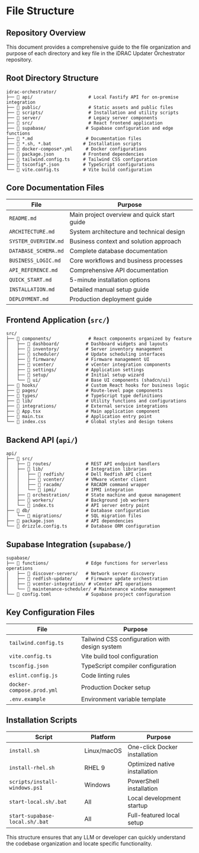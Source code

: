 # File Structure

## Repository Overview

This document provides a comprehensive guide to the file organization and purpose of each directory and key file in the iDRAC Updater Orchestrator repository.

## Root Directory Structure

```
idrac-orchestrator/
├── 📁 api/                     # Local Fastify API for on-premise integration
├── 📁 public/                  # Static assets and public files
├── 📁 scripts/                 # Installation and utility scripts
├── 📁 server/                  # Legacy server components
├── 📁 src/                     # React frontend application
├── 📁 supabase/               # Supabase configuration and edge functions
├── 📄 *.md                    # Documentation files
├── 📄 *.sh, *.bat            # Installation scripts
├── 📄 docker-compose*.yml     # Docker configurations
├── 📄 package.json           # Frontend dependencies
├── 📄 tailwind.config.ts     # Tailwind CSS configuration
├── 📄 tsconfig*.json         # TypeScript configurations
└── 📄 vite.config.ts         # Vite build configuration
```

## Core Documentation Files

| File | Purpose |
|------|---------|
| `README.md` | Main project overview and quick start guide |
| `ARCHITECTURE.md` | System architecture and technical design |
| `SYSTEM_OVERVIEW.md` | Business context and solution approach |
| `DATABASE_SCHEMA.md` | Complete database documentation |
| `BUSINESS_LOGIC.md` | Core workflows and business processes |
| `API_REFERENCE.md` | Comprehensive API documentation |
| `QUICK_START.md` | 5-minute installation options |
| `INSTALLATION.md` | Detailed manual setup guide |
| `DEPLOYMENT.md` | Production deployment guide |

## Frontend Application (`src/`)

```
src/
├── 📁 components/              # React components organized by feature
│   ├── 📁 dashboard/          # Dashboard widgets and layouts
│   ├── 📁 inventory/          # Server inventory management
│   ├── 📁 scheduler/          # Update scheduling interfaces
│   ├── 📁 firmware/           # Firmware management UI
│   ├── 📁 vcenter/            # vCenter integration components
│   ├── 📁 settings/           # Application settings
│   ├── 📁 setup/              # Initial setup wizard
│   └── 📁 ui/                 # Base UI components (shadcn/ui)
├── 📁 hooks/                  # Custom React hooks for business logic
├── 📁 pages/                  # Route-level page components
├── 📁 types/                  # TypeScript type definitions
├── 📁 lib/                    # Utility functions and configurations
├── 📁 integrations/           # External service integrations
├── 📄 App.tsx                 # Main application component
├── 📄 main.tsx                # Application entry point
└── 📄 index.css               # Global styles and design tokens
```

## Backend API (`api/`)

```
api/
├── 📁 src/
│   ├── 📁 routes/             # REST API endpoint handlers
│   ├── 📁 lib/                # Integration libraries
│   │   ├── 📁 redfish/        # Dell Redfish API client
│   │   ├── 📁 vcenter/        # VMware vCenter client
│   │   ├── 📁 racadm/         # RACADM command wrapper
│   │   └── 📁 ipmi/           # IPMI integration
│   ├── 📁 orchestration/      # State machine and queue management
│   ├── 📁 workers/            # Background job workers
│   └── 📄 index.ts            # API server entry point
├── 📁 db/                     # Database configuration
│   └── 📁 migrations/         # SQL migration files
├── 📄 package.json            # API dependencies
└── 📄 drizzle.config.ts       # Database ORM configuration
```

## Supabase Integration (`supabase/`)

```
supabase/
├── 📁 functions/              # Edge functions for serverless operations
│   ├── 📄 discover-servers/   # Network server discovery
│   ├── 📄 redfish-update/     # Firmware update orchestration
│   ├── 📄 vcenter-integration/ # vCenter API operations
│   └── 📄 maintenance-scheduler/ # Maintenance window management
└── 📄 config.toml             # Supabase project configuration
```

## Key Configuration Files

| File | Purpose |
|------|---------|
| `tailwind.config.ts` | Tailwind CSS configuration with design system |
| `vite.config.ts` | Vite build tool configuration |
| `tsconfig.json` | TypeScript compiler configuration |
| `eslint.config.js` | Code linting rules |
| `docker-compose.prod.yml` | Production Docker setup |
| `.env.example` | Environment variable template |

## Installation Scripts

| Script | Platform | Purpose |
|--------|----------|---------|
| `install.sh` | Linux/macOS | One-click Docker installation |
| `install-rhel.sh` | RHEL 9 | Optimized native installation |
| `scripts/install-windows.ps1` | Windows | PowerShell installation |
| `start-local.sh/.bat` | All | Local development startup |
| `start-supabase-local.sh/.bat` | All | Full-featured local setup |

This structure ensures that any LLM or developer can quickly understand the codebase organization and locate specific functionality.